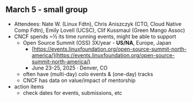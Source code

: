 ## **March 5 \- small group**

* Attendees: Nate W. (Linux Fdtn), Chris Aniszczyk (CTO, Cloud Native Comp Fdtn), Emily Lovell (UCSC), Clif Kussmaul (Green Mango Assoc)  
* CNCF spends \~½ its time running events, might be able to support  
  * Open Source Summit (OSS) 3X/year \- **US/NA**, Europe, Japan  
    * [https://events.linuxfoundation.org/open-source-summit-north-america/](https://events.linuxfoundation.org/open-source-summit-north-america/)   
    * June 23-25, 2025 · Denver, CO  
  * often have (multi-day) colo events & (one-day) tracks  
  * CNCF has data on value/impact of mentorship  
* action items  
  * check dates for events, submissions, etc
